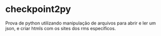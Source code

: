 # checkpoint2py
Prova de python utilizando manipulação de arquivos para abrir e ler um json, e criar htmls com os sites dos rms especificos.
